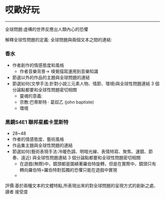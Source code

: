 # 哎歐好玩
---
全球問題:虛構的世界反應出人類內心的恐懼

解釋全球性問題的定義:
全球問題與兩個文本之間的連結:

### 香水
- 作者創作的情感態度和風格
	- 作者音樂背景-> 嗅覺描寫運用到音樂知識
- 節選以外的作品的主題與全球問題的連結
- 節選如何(文學手法:針對小說三元素人物、情節、環境)與全球性問題連結 3 個分論點都要和全球性問題密切相關
	- 靈魂的意義: 
	- 宗教:巴蒂斯特 · 葛奴乙 (john baptiste)
	- 環境

### 黑鏡S4E1 聯邦星艦卡里斯特
- 28~48
- 作者的情感態度、藝術風格
- 作品集主題與全球性問題的連結
- 節選如何(藝術表現手法:冷暖色調、明暗光線、表情特寫、聚焦、運鏡、節奏、遠近) 與全球性問題連結 3 個分論點都要和全球性問題密切相關
	- 在遊戲(無際)中，鏡頭都是圍繞著羅伯特旋轉，但是在實際中，鏡頭只有轉向羅伯特>羅伯特對孤獨的恐懼只能在遊戲中實現
	- 

評價:基於兩種文本的文體特點,所表現出來的對全球問題的呈現方式的創新之處、讀者
接受度